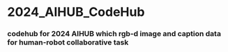 # 2024_AIHUB_CodeHub

### codehub for 2024 AIHUB which rgb-d image and caption data for human-robot collaborative task
